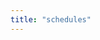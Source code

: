 ```yaml
---
title: "schedules"
---
```

<div class="container mt-4 mb-8" id="all" style="display:grid;grid-template-columns: 15em 1fr 1fr 15em 15em;"></div>
<style>
.header{
    font-weight: 600;
    background-color: var(--bs-secondary);
    text-align: center;
    padding-top: 0.5em;
    padding-bottom: 0.5em;
}
.cell{
    text-align:center;
    padding-top: 0.3em;
    padding-bottom: 0.3em;
    border-bottom: 1px solid var(--bs-secondary);
}
</style>
<script>
async function init(){
    let schedules = await fetch('/api/v1/schedules').then(r=>r.json());
    console.log(schedules);
    let s = `<div class="header" style="border-top-left-radius:1em;">cron</div>
            <div class="header">script</div>
            <div class="header">attributes</div>
            <div class="header">last activity</div>
            <div class="header" style="border-top-right-radius:1em;">next run</div>`;
    for(schedule of schedules){
        let scriptId = mangleId(schedule.script_id);
        s += `<div class="cell">${schedule.cron}</div>
        <div class="cell" id="${scriptId}">${schedule.script_id}</div>
        <div class="cell">${schedule.attributes}</div>
        <div class="cell">${schedule.last_pong}</div>
        <div class="cell"></div>`;
        fetchScript(schedule.script_id);
    }
    document.querySelector("#all").innerHTML=s;
}
function mangleId(id){
    id.replaceAll('-')
}
async function fetchScript(scriptId){
    let result = await fetch('/api/v1/scripts/'+scriptId).then(r=>r.json());
    // https://github.com/apimeister/unpatched-server/issues/23
    result = result[0];
    document.querySelector('#'+mangleId(scriptId)).innerHTML = `${result.name} <span class="badge rounded-pill text-bg-light">${result.version}</span>`;
}
init()
</script>